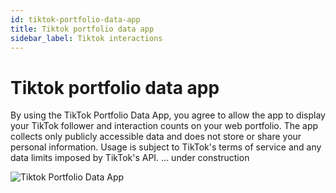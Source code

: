 ```yaml
---
id: tiktok-portfolio-data-app
title: Tiktok portfolio data app
sidebar_label: Tiktok interactions
---
```


# Tiktok portfolio data app

By using the TikTok Portfolio Data App, you agree to allow the app to display your TikTok follower and interaction counts on your web portfolio. The app collects only publicly accessible data and does not store or share your personal information. Usage is subject to TikTok's terms of service and any data limits imposed by TikTok's API. ... under construction

![Tiktok Portfolio Data App](https://cdn.masto.host/mastodonart/media_attachments/files/113/425/663/682/077/802/original/251fde9465ef45a8.jpg)
